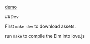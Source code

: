 


[demo](love.ballingt.com)

##Dev

First `make dev` to download assets.

run `make` to compile the Elm into love.js
